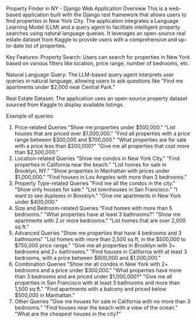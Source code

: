 Property Finder in NY - Django Web Application
Overview
This is a web-based application built with the Django rest framework that allows users to find properties in New York City. The application integrates a Language Learning Model (LLM) and a query agent to facilitate intelligent property searches using natural language queries. It leverages an open-source real estate dataset from Kaggle to provide users with a comprehensive and up-to-date list of properties.

Key Features:
Property Search: Users can search for properties in New York based on various filters like location, price range, number of bedrooms, etc.

Natural Language Query: The LLM-based query agent interprets user queries in natural language, allowing users to ask questions like "Find me apartments under $2,000 near Central Park."

Real Estate Dataset: The application uses an open-source property dataset sourced from Kaggle to display available listings.

Example of queries:
1. Price-related Queries
"Show me properties under $500,000."
"List houses that are priced over $1,000,000."
"Find all properties with a price range between $300,000 and $700,000."
"What properties are for sale with a price less than $200,000?"
"Give me all properties that cost more than $2,500,000."
2. Location-related Queries
"Show me condos in New York City."
"Find properties in California near the beach."
"List homes for sale in Brooklyn, NY."
"Show properties in Manhattan with prices under $1,000,000."
"Find houses in Los Angeles with more than 3 bedrooms."
3. Property Type-related Queries
"Find me all the condos in the city."
"Show only houses for sale."
"List townhouses in San Francisco."
"I want to see duplexes in Brooklyn."
"Give me apartments in New York under $400,000."
4. Size and Bedroom-related Queries
"Find homes with more than 5 bedrooms."
"What properties have at least 3 bathrooms?"
"Show me apartments with 2 or more bedrooms."
"List homes that are over 2,000 sq ft."
5. Advanced Queries
"Show me properties that have 4 bedrooms and 3 bathrooms"
"List homes with more than 2,500 sq ft, in the $500,000 to $750,000 price range."
"Give me all properties in Brooklyn with 3+ bedrooms and 2+ bathrooms."
"Find houses in California with at least 3 bedrooms, with a price between $600,000 and $1,000,000."
6. Combination Queries
"Show me all condos in New York with 2+ bedrooms and a price under $300,000."
"What properties have more than 3 bedrooms and are priced under $1,000,000?"
"Give me all properties in San Francisco with at least 3 bathrooms and more than 1,500 sq ft."
"Find apartments with a balcony and priced below $500,000 in Manhattan."
7. Other Queries
"Give me houses for sale in California with no more than 3 bedrooms."
"Find houses near the beach with a view of the ocean."
"What are the cheapest houses in the city?"


